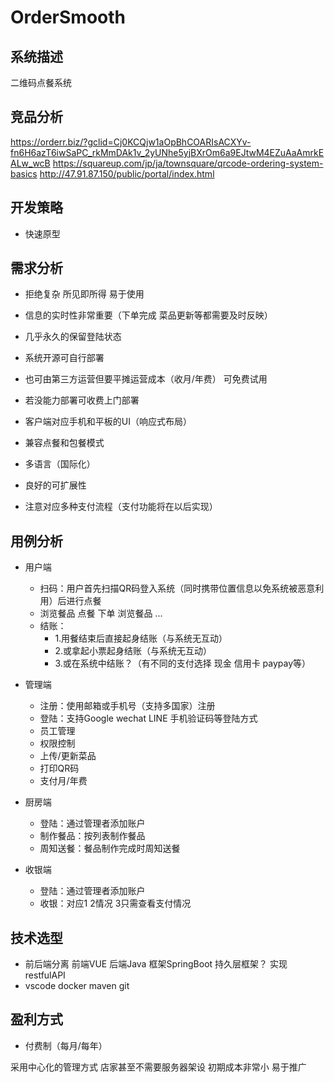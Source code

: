 # OrderSmooth

## 系统描述
二维码点餐系统

## 竞品分析
https://orderr.biz/?gclid=Cj0KCQjw1aOpBhCOARIsACXYv-fn6H6azT6iwSaPC_rkMmDAk1v_2yUNhe5yjBXrOm6a9EJtwM4EZuAaAmrkEALw_wcB
https://squareup.com/jp/ja/townsquare/qrcode-ordering-system-basics
http://47.91.87.150/public/portal/index.html

## 开发策略
- 快速原型

## 需求分析
- 拒绝复杂 所见即所得 易于使用
- 信息的实时性非常重要（下单完成 菜品更新等都需要及时反映）
- 几乎永久的保留登陆状态

- 系统开源可自行部署
- 也可由第三方运营但要平摊运营成本（收月/年费） 可免费试用
- 若没能力部署可收费上门部署

- 客户端对应手机和平板的UI（响应式布局）
- 兼容点餐和包餐模式
- 多语言（国际化）

- 良好的可扩展性
- 注意对应多种支付流程（支付功能将在以后实现）

## 用例分析
- 用户端
    - 扫码：用户首先扫描QR码登入系统（同时携带位置信息以免系统被恶意利用）后进行点餐
    - 浏览餐品 点餐 下单 浏览餐品 ...
    - 结账：
        - 1.用餐结束后直接起身结账（与系统无互动） 
        - 2.或拿起小票起身结账（与系统无互动）
        - 3.或在系统中结账？（有不同的支付选择 现金 信用卡 paypay等）

- 管理端
    - 注册：使用邮箱或手机号（支持多国家）注册
    - 登陆：支持Google wechat LINE 手机验证码等登陆方式
    - 员工管理
    - 权限控制
    - 上传/更新菜品
    - 打印QR码
    - 支付月/年费

- 厨房端
    - 登陆：通过管理者添加账户
    - 制作餐品：按列表制作餐品
    - 周知送餐：餐品制作完成时周知送餐

- 收银端
    - 登陆：通过管理者添加账户
    - 收银：对应1 2情况 3只需查看支付情况

## 技术选型
- 前后端分离 前端VUE 后端Java 框架SpringBoot 持久层框架？ 实现restfulAPI
- vscode docker maven git

## 盈利方式
- 付费制（每月/每年）

采用中心化的管理方式 店家甚至不需要服务器架设 初期成本非常小 易于推广